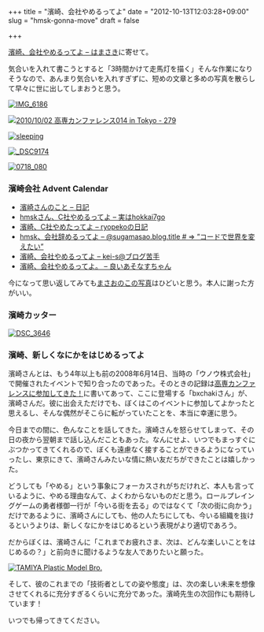 +++
title = "濱崎、会社やめるってよ"
date = "2012-10-13T12:03:28+09:00"
slug = "hmsk-gonna-move"
draft = false

+++

<p><a href="http://hmsk.hatenablog.com/entry/2012/10/06/040206" title="濱崎、会社やめるってよ - はまさき">濱崎、会社やめるってよ &#8211; はまさき</a>に寄せて。</p>
<p>気合いを入れて書こうとすると「3時間かけて走馬灯を描く」そんな作業になりそうなので、あんまり気合いを入れすぎずに、短めの文章と多めの写真を散らして早々に世に出してしまおうと思う。</p>
<p><a href="http://www.flickr.com/photos/earth2001y/3545348093/" title="IMG_6186 by earth2001y, on Flickr"><img src="http://farm3.staticflickr.com/2477/3545348093_bf767e6051.jpg"  alt="IMG_6186"></a></p>
<p><a href="http://www.flickr.com/photos/magurojp/5051158750/" title="2010/10/02 高専カンファレンス014 in Tokyo - 279 by magurojp, on Flickr"><img src="http://farm5.staticflickr.com/4086/5051158750_3a6e70f70c.jpg" alt="2010/10/02 高専カンファレンス014 in Tokyo - 279"></a></p>
<p><a href="http://www.flickr.com/photos/mirakui/5993178930/" title="sleeping by mirakui, on Flickr"><img src="http://farm7.staticflickr.com/6016/5993178930_763b397fa0.jpg" alt="sleeping"></a></p>
<p><a href="http://www.flickr.com/photos/ko-tatsu/4583965318/" title="_DSC9174 by sa-shi, on Flickr"><img src="http://farm5.staticflickr.com/4056/4583965318_db181143e9.jpg" alt="_DSC9174"></a></p>
<p><a href="http://www.flickr.com/photos/zoamichi/5960269131/" title="0718_080 by ZoAmichi, on Flickr"><img src="http://farm7.staticflickr.com/6123/5960269131_984851e64d.jpg" alt="0718_080"></a></p>
<h3>濱崎会社 Advent Calendar</h3>
<ul>
<li><a href="http://%E6%97%A5%E8%A8%98.makimoto.org/post/33076988304" title="濱崎さんのこと - 日記">濱崎さんのこと &#8211; 日記</a></li>
<li><a href="http://d.hatena.ne.jp/lncr_ct9a/20121006" title="hmskさん、C社やめるってよ - 実はhokkai7go">hmskさん、C社やめるってよ &#8211; 実はhokkai7go</a></li>
<li><a href="http://d.hatena.ne.jp/ryopeko/20121006/1349478688" title="濱崎、C社やめたってよ - ryopekoの日記">濱崎、C社やめたってよ &#8211; ryopekoの日記</a></li>
<li><a href="http://d.hatena.ne.jp/seiunsky/20121008/1349666227" title="hmsk、会社辞めるってよ - @sugamasao.blog.title # =&amp;gt; ”コードで世界を変えたい”">hmsk、会社辞めるってよ &#8211; @sugamasao.blog.title # =&gt; ”コードで世界を変えたい”</a></li>
<li><a href="http://kei-s.hatenablog.com/entry/2012/10/14/212722" title="濱崎、会社やめるってよ - kei-s@ブログ苦手">濱崎、会社やめるってよ &#8211; kei-s@ブログ苦手</a></li>
<li><a href="http://asonas.hatenablog.com/entry/2012/10/17/003119" title="濱崎、会社やめるってよ。 - 良いあそなすちゃん">濱崎、会社やめるってよ。 &#8211; 良いあそなすちゃん</a></li>
</ul>
<p>今になって思い返してみても<a href="http://instagram.com/p/QKGGpSqpLG/" title="Photo by june29 • Instagram">まさおのこの写真</a>はひどいと思う。本人に謝った方がいい。</p>
<h3>濱崎カッター</h3>
<p><a href="http://www.flickr.com/photos/kawataso/5360350718/" title="DSC_3646 by kawataso, on Flickr"><img src="http://farm6.staticflickr.com/5046/5360350718_e36b3f61ec.jpg" alt="DSC_3646"></a></p>
<h3>濱崎、新しくなにかをはじめるってよ</h3>
<p>濱崎さんとは、もう4年以上も前の2008年6月14日、当時の「ウノウ株式会社」で開催されたイベントで知り合ったのであった。そのときの記録は<a href="http://june29.jp/2008/06/16/kosen-conf/" title="高専カンファレンスに参加してきた！ - 準二級.jp">高専カンファレンスに参加してきた！</a>に書いてあって、ここに登場する「bxchakiさん」が、濱崎さんだ。彼に出会えただけでも、ぼくはこのイベントに参加してよかったと思えるし、そんな偶然がそこらに転がっていたことを、本当に幸運に思う。</p>
<p>今日までの間に、色んなことを話してきた。濱崎さんを怒らせてしまって、その日の夜から翌朝まで話し込んだこともあった。なんにせよ、いつでもまっすぐにぶつかってきてくれるので、ぼくも遠慮なく接することができるようになっていったし、東京にきて、濱崎さんみたいな情に熱い友だちができたことは嬉しかった。</p>
<p>どうしても「やめる」という事象にフォーカスされがちだけれど、本人も言っているように、やめる理由なんて、よくわからないものだと思う。ロールプレイングゲームの勇者様御一行が「今いる街を去る」のではなくて「次の街に向かう」だけであるように、濱崎さんにしても、他の人たちにしても、今いる組織を抜けるというよりは、新しくなにかをはじめるという表現がより適切であろう。</p>
<p>だからぼくは、濱崎さんに「これまでお疲れさま、次は、どんな楽しいことをはじめるの？」と前向きに聞けるような友人でありたいと願った。</p>
<p><a href="http://www.flickr.com/photos/hmsk/5905423133/" title="TAMIYA Plastic Model Bro. by hamachang, on Flickr"><img src="http://farm7.staticflickr.com/6027/5905423133_c1694c128f.jpg" alt="TAMIYA Plastic Model Bro."></a></p>
<p>そして、彼のこれまでの「技術者としての姿や態度」は、次の楽しい未来を想像させてくれるに充分すぎるくらいに充分であった。濱崎先生の次回作にも期待しています！</p>
<p>いつでも帰ってきてください。</p>
